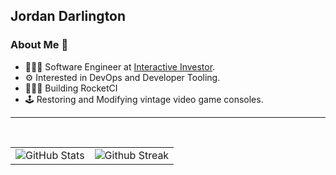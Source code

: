 ## Jordan Darlington

<!--
<table>
  <tr>
    <td>
      <img src="https://skillicons.dev/icons?i=java,spring,typescript,react,go,github,githubactions,docker&perline=4">
    </td>
  </tr>
</table>
-->


### About Me 🔘
- 👨🏻‍💻 Software Engineer at [Interactive Investor](https://github.com/interactive-investor).
- ⚙️ Interested in DevOps and Developer Tooling.
- 👷🏻‍♂️ Building RocketCI
- 🕹️ Restoring and Modifying vintage video game consoles.

---

<br>

<table>
  <tr>
    <td>
      <img src="https://github-readme-stats.vercel.app/api?username=jordandarlington&show_icons=true&theme=transparent&hide_border=true&include_all_commits=false&count_private=false" alt="GitHub Stats" title="Github Stats"/>  
    </td>
    <td>
      <img src="https://github-readme-streak-stats.herokuapp.com/?user=jordandarlington&theme=transparent&hide_border=true" alt="Github Streak" title="Github Streak"/> 
    </td>
  </tr>
</table>

<!--
**jordandarlington/jordandarlington** is a ✨ _special_ ✨ repository because its `README.md` (this file) appears on your GitHub profile.

Here are some ideas to get you started:

- 🔭 I’m currently working on ...
- 🌱 I’m currently learning ...
- 👯 I’m looking to collaborate on ...
- 🤔 I’m looking for help with ...
- 💬 Ask me about ...
- 📫 How to reach me: ...
- 😄 Pronouns: ...
- ⚡ Fun fact: ...
-->
